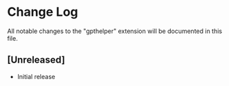 # Change Log

All notable changes to the "gpthelper" extension will be documented in this file.

## [Unreleased]

- Initial release